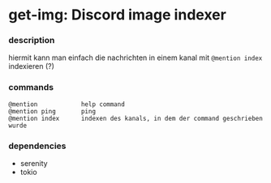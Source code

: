 # get-img: Discord image indexer

### description

hiermit kann man einfach die nachrichten in einem kanal mit `@mention index` indexieren (?)

### commands

```
@mention            help command
@mention ping       ping
@mention index      indexen des kanals, in dem der command geschrieben wurde
```

### dependencies

- serenity
- tokio